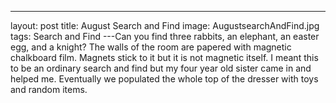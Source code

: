 ---
layout: post
title: August Search and Find
image: AugustsearchAndFind.jpg
tags: Search and Find
---Can you find three rabbits, an elephant, an easter egg, and a knight? The walls of the room are papered with magnetic chalkboard film. Magnets stick to it but it is not magnetic itself. I meant this to be an ordinary search and find but my four year old sister came in and helped me. Eventually we populated the whole top of the dresser with toys and random items.
